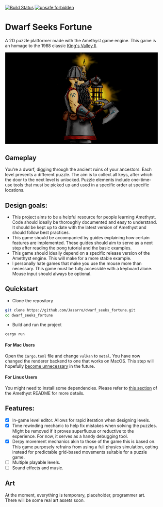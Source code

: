 [![Build Status](https://travis-ci.com/Jazarro/dwarf_seeks_fortune.svg?branch=master)](https://travis-ci.com/Jazarro/dwarf_seeks_fortune)
[![unsafe forbidden](https://img.shields.io/badge/unsafe-forbidden-success.svg)](https://github.com/rust-secure-code/safety-dance/)

# Dwarf Seeks Fortune
A 2D puzzle platformer made with the Amethyst game engine. This game is an homage to the 1988 classic [King's Valley II](https://en.wikipedia.org/wiki/King%27s_Valley_II). 

![Screenshot](art.png)

## Gameplay
You're a dwarf, digging through the ancient ruins of your ancestors. Each level presents a different puzzle. The aim is to collect all keys, after which the door to the next level is unlocked. Puzzle elements include one-time-use tools that must be picked up and used in a specific order at specific locations.

## Design goals:
- This project aims to be a helpful resource for people learning Amethyst. Code should ideally be  thoroughly documented and easy to understand. It should be kept up to date with the latest version of Amethyst and should follow best practices.
- This game should be accompanied by guides explaining how certain features are implemented. These guides should aim to serve as a next step after reading the pong tutorial and the basic examples.
- This game should ideally depend on a specific release version of the Amethyst engine. This will make for a more stable example. 
- I personally hate games that make you use the mouse more than necessary. This game must be fully accessible with a keyboard alone. Mouse input should always be optional.

## Quickstart

- Clone the repository

```bash
git clone https://github.com/Jazarro/dwarf_seeks_fortune.git
cd dwarf_seeks_fortune
```

- Build and run the project

```bash
cargo run
```

#### For Mac Users

Open the `Cargo.toml` file and change `vulkan` to `metal`. You have now changed the renderer backend to one that works on MacOS. This step will hopefully [become unnecessary](https://community.amethyst.rs/t/we-need-to-figure-out-a-way-to-adapt-the-features-of-the-amethyst-dependency-to-the-platform-the-game-is-being-compiled-on/1596?u=jazarro) in the future. 

#### For Linux Users

You might need to install some dependencies. Please refer to [this section](https://github.com/amethyst/amethyst#dependencies) of the Amethyst README for more details.

## Features:
- [x] In-game level editor. Allows for rapid iteration when designing levels.
- [x] Time rewinding mechanic to help fix mistakes when solving the puzzles. Might be removed if it proves superfluous or reductive to the experience. For now, it serves as a handy debugging tool.
- [x] Derpy movement mechanics akin to those of the game this is based on. This game purposely refrains from using a full physics simulation, opting instead for predictable grid-based movements suitable for a puzzle game.
- [ ] Multiple playable levels.
- [ ] Sound effects and music.

## Art
At the moment, everything is temporary, placeholder, programmer art. There will be some real art assets soon.